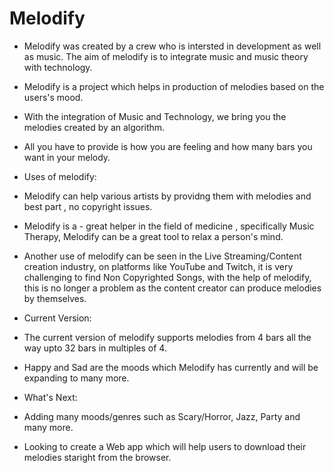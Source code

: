 # Melodify
- Melodify was created by a crew who is intersted in development as well as music. The aim of melodify is to integrate music and music theory with technology.

- Melodify is a project which helps in production of melodies based on the users's mood.

- With the integration of Music and Technology, we bring you the melodies created by an algorithm.

- All you have to provide is how you are feeling and how many bars you want in your melody.

- Uses of melodify: 
 
- Melodify can help various artists by providng them with melodies and best part , no copyright issues.
 
- Melodify is a - great helper in the field of medicine , specifically Music Therapy, Melodify can be a great tool to relax a person's mind.
 
- Another use of melodify can be seen in the Live Streaming/Content creation industry, on platforms like YouTube and Twitch, it is very challenging to find Non Copyrighted Songs, with the help of melodify, this is no longer a problem as the content creator can produce melodies by themselves.

  
  
                  
- Current Version: 
 
- The current version of melodify supports melodies from 4 bars all the way upto 32 bars in multiples of 4.
 
- Happy and Sad are the moods which Melodify has currently and will be expanding to many more.
                 
-  What's Next:  

- Adding many moods/genres such as Scary/Horror, Jazz, Party and many more.

- Looking to create a Web app which will help users to download their melodies staright from the browser.

